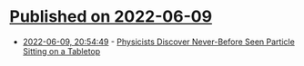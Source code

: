 # [Published on 2022-06-09](index.md)

* [2022-06-09, 20:54:49](https://news.ycombinator.com/item?id=31686737) - [Physicists Discover Never-Before Seen Particle Sitting on a Tabletop](https://www.math.columbia.edu/~woit/wordpress/?p=12936)
